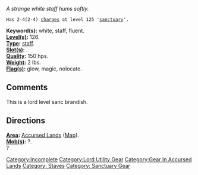 *A strange white staff hums softly.*

`Has 2-4(2-4) `[`charges`](Staff_Values.md "wikilink")` at level 125 '`[`sanctuary`](Sanctuary.md "wikilink")`'.`

**Keyword(s):** white, staff, fluent.  
**[Level(s)](Object_Level.md "wikilink"):** 126.  
**[Type](:Category:_Object_Types.md "wikilink"):**
[staff](:Category:_Staves.md "wikilink").  
**[Slot(s)](Object_Slots.md "wikilink"):** <held>.  
**[Quality](Object_Quality.md "wikilink"):** 150 hps.  
**[Weight](Object_Weight.md "wikilink"):** 2 lbs.  
**[Flag(s)](:Category:_Object_Flags.md "wikilink"):** glow, magic,
nolocate.  

## Comments

This is a lord level sanc brandish.

## Directions

**[Area](:Category:_Areas.md "wikilink"):** [Accursed
Lands](:Category:_Accursed_Lands.md "wikilink")
([Map](Accursed_Lands_Map.md "wikilink")).  
**[Mob(s)](:Category:_Mobs.md "wikilink"):** ?.  
?

[Category:Incomplete](Category:Incomplete "wikilink") [Category:Lord
Utility Gear](Category:Lord_Utility_Gear "wikilink") [Category:Gear In
Accursed Lands](Category:Gear_In_Accursed_Lands "wikilink") [Category:
Staves](Category:_Staves "wikilink") [Category: Sanctuary
Gear](Category:_Sanctuary_Gear "wikilink")
